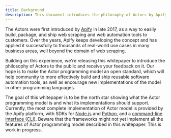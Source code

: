 ```yaml
---
title: Background
description: This document introduces the philosophy of Actors by Apify, detailing its evolution and application in web scraping and automation, and aims to establish the Actor programming model as an open standard.
---
```


The Actors were first introduced by [Apify](https://apify.com/) in late 2017, as a way to easily build, package, and
ship web scraping and web automation tools to customers. Over the years, Apify keeps developing the concept and has
applied it successfully to thousands of real-world use cases in many business areas, well beyond the domain of web
scraping.

Building on this experience, we're releasing this whitepaper to introduce the philosophy of Actors to the public and
receive your feedback on it. Our hope is to make the Actor programming model an open standard, which will help community
to more effectively build and ship reusable software automation tools, as well as encourage new implementations of the
model in other programming languages.

The goal of this whitepaper is to be the north star showing what the Actor programming model is and what its
implementations should support. Currently, the most complete implementation of Actor model is provided by the Apify
platform, with SDKs for [Node.js](https://sdk.apify.com/) and [Python](https://pypi.org/project/apify/), and
a [command-line interface (CLI)](https://docs.apify.com/cli). Beware that the frameworks might not yet implement all the
features of Actor programming model described in this whitepaper. This is work in progress. 
